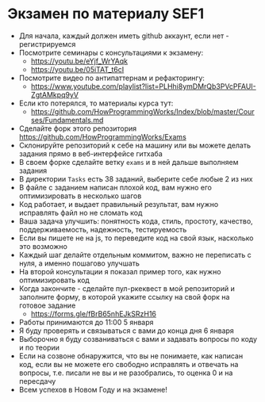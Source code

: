# Экзамен по материалу SEF1

- Для начала, каждый должен иметь github аккаунт, если нет - регистрируемся
- Посмотрите семинары с консультациями к экзамену:
  - https://youtu.be/eYjf_WrYAqk
  - https://youtu.be/05iTAT_t6cI
- Посмотрите видео по антипаттернам и рефакторингу:
  - https://www.youtube.com/playlist?list=PLHhi8ymDMrQb3PVcPFAUI-ZgtAMkpq9yV
- Если кто потерялся, то материалы курса тут:
  - https://github.com/HowProgrammingWorks/Index/blob/master/Courses/Fundamentals.md
- Сделайте форк этого репозитория https://github.com/HowProgrammingWorks/Exams
- Склонируйте репозиторий к себе на машину или вы можете делать задания прямо в веб-интерфейсе гитхаба
- В своем форке сделайте ветку `exams` и в ней дальше выполняем задания
- В директории `Tasks` есть 38 заданий, выберите себе любые 2 из них
- В файле с заданием написан плохой код, вам нужно его оптимизировать в несколько шагов
- Код работает, и выдает правильный результат, вам нужно исправлять файл но не сломать код
- Ваша задача улучшить: понятность кода, стиль, простоту, качество, поддерживаемость, надежность, тестируемость
- Если вы пишете не на js, то переведите код на свой язык, насколько это возможно
- Каждый шаг делайте отдельным коммитом, важно не переписать с нуля, а именно пошагово улучшать
- На второй консультации я показал пример того, как нужно оптимизировать код
- Когда закончите - сделайте пул-ркеквест в мой репозиторий и заполните форму,
  в которой укажите ссылку на свой форк на готовое задание
  - https://forms.gle/fBrB65nhEJkSRzH16
- Работы принимаются до 11:00 5 января
- Я буду проверять и связываться с вами до конца дня 6 января
- Выборочно я буду созваниваться с вами и задавать вопросы по коду и по теории
- Если на созвоне обнаружится, что вы не понимаете, как написан код,
  если вы не можете его свободно исправлять и отвечать на вопросы,
  т.е. писали не вы и не разобрались, то оценка 0 и на пересдачу
- Всем успехов в Новом Году и на экзамене!
